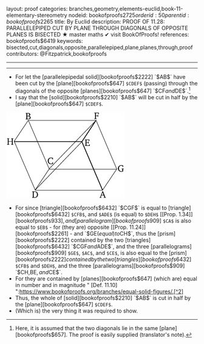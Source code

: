 layout: proof
categories: branches,geometry,elements-euclid,book-11-elementary-stereometry
nodeid: bookofproofs$2725
orderid: 50
parentid: bookofproofs$2265
title: By Euclid
description: PROOF OF 11.28: PARALLELEPIPED CUT BY PLANE THROUGH DIAGONALS OF OPPOSITE PLANES IS BISECTED &#9733; master maths &#10004; visit BookOfProofs!
references: bookofproofs$6419
keywords: bisected,cut,diagonals,opposite,parallelepiped,plane,planes,through,proof
contributors: @Fitzpatrick,bookofproofs


---


---



* For let the [parallelepipedal solid][bookofproofs$2222] `$AB$` have been cut by the [plane][bookofproofs$647] `$CDEF$` (passing) through the diagonals of the opposite [planes][bookofproofs$647] `$CF$` and `$DE$`.[^1] 
* I say that the [solid][bookofproofs$2210] `$AB$` will be cut in half by the [plane][bookofproofs$647] `$CDEF$`.

![fig28e](https://github.com/bookofproofs/bookofproofs.github.io/blob/main/_sources/_assets/images/euclid/Book11/fig28e.png?raw=true)

* For since [triangle][bookofproofs$6432] `$CGF$` is equal to [triangle][bookofproofs$6432] `$CFB$`, and `$ADE$` (is equal) to `$DEH$` [[Prop. 1.34]][bookofproofs$933], and [parallelogram][bookofproofs$909] `$CA$` is also equal to `$EB$` - for (they are) opposite [[Prop. 11.24]][bookofproofs$2261] - and `$GE$` (equal) to `$CH$`, thus the [prism][bookofproofs$2222] contained by the two [triangles][bookofproofs$6432] `$CGF$` and `$ADE$`, and the three [parallelograms][bookofproofs$909] `$GE$`, `$AC$`, and `$CE$`, is also equal to the [prism][bookofproofs$2222] contained by the two [triangles][bookofproofs$6432] `$CFB$` and `$DEH$`, and the three [parallelograms][bookofproofs$909] `$CH$`, `$BE$`, and `$CE$`.
* For they are contained by [planes][bookofproofs$647] (which are) equal in number and in magnitude " [Def. 11.10] ":https://www.bookofproofs.org/branches/equal-solid-figures/.[^2] 
* Thus, the whole of [solid][bookofproofs$2210] `$AB$` is cut in half by the [plane][bookofproofs$647] `$CDEF$`.
* (Which is) the very thing it was required to show.

[^1]: Here, it is assumed that the two diagonals lie in the same [plane][bookofproofs$657]. The proof is easily supplied (translator's note).

[^2]: However, strictly speaking, the [prisms][bookofproofs$2222] are not similarly arranged, being mirror images of one another (translator's note).
